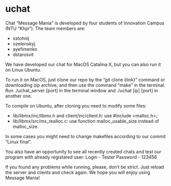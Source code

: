 # uchat
Chat “Message Mania” is developed by four students of Innovation Campus (NTU “Khpi”). The team members are:

- sstohnij
- ozelenskyj
- ayefimenko
- dstarosvit


We have developed our chat for MacOS Catalina X, but you can also run it on Linux Ubuntu.


To run it on MacOS, just clone our repo by the “git clone {link}” command or downloading zip archive, and then use the command “make” in the terminal. Run ./uchat_server [port] in the terminal window and ./uchat [ip] [port] in another one.


To compile on Ubuntu, after cloning you need to modify some files:
- lib/libmx/inc/libmx.h and client/inc/client.h: use #include <malloc.h>;
- lib/libmx/src/mx_realloc.c: use function malloc_usable_size instead of malloc_size.

In some cases you might need to change makefiles according to our commit “Linux final”.


You also have an opportunity to see all recently created chats and test our program with already registared user:
 Login - Tester
 Password - 123456


If you found any problems while running, please, don’t be strict. Just reload the server and clients and check again. We hope you will enjoy using Message Mania!
